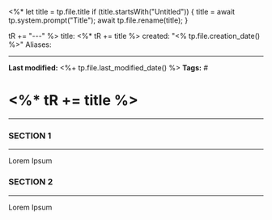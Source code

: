 <%*
  let title = tp.file.title
  if (title.startsWith("Untitled")) {
    title = await tp.system.prompt("Title");
    await tp.file.rename(title);
  } 
  
  tR += "---"
%>
title:  <%* tR += title %>
created: "<% tp.file.creation_date() %>"
Aliases: 

---
**Last modified:** <%+ tp.file.last_modified_date() %>
**Tags:** #


# <%* tR += title %>

---

### **SECTION 1**
---
Lorem Ipsum





### **SECTION 2**
___
Lorem Ipsum